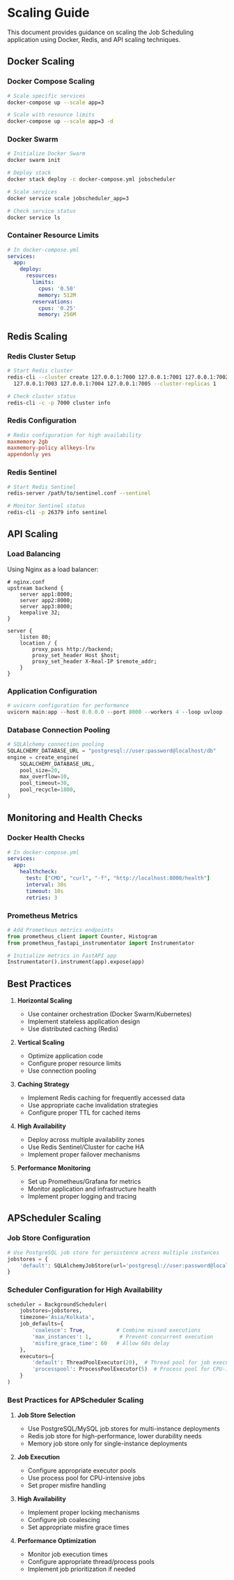 # Scaling Guide

This document provides guidance on scaling the Job Scheduling application using Docker, Redis, and API scaling techniques.

## Docker Scaling

### Docker Compose Scaling
```bash
# Scale specific services
docker-compose up --scale app=3

# Scale with resource limits
docker-compose up --scale app=3 -d
```

### Docker Swarm
```bash
# Initialize Docker Swarm
docker swarm init

# Deploy stack
docker stack deploy -c docker-compose.yml jobscheduler

# Scale services
docker service scale jobscheduler_app=3

# Check service status
docker service ls
```

### Container Resource Limits
```yaml
# In docker-compose.yml
services:
  app:
    deploy:
      resources:
        limits:
          cpus: '0.50'
          memory: 512M
        reservations:
          cpus: '0.25'
          memory: 256M
```

## Redis Scaling

### Redis Cluster Setup
```bash
# Start Redis cluster
redis-cli --cluster create 127.0.0.1:7000 127.0.0.1:7001 127.0.0.1:7002 \
  127.0.0.1:7003 127.0.0.1:7004 127.0.0.1:7005 --cluster-replicas 1

# Check cluster status
redis-cli -c -p 7000 cluster info
```

### Redis Configuration
```conf
# Redis configuration for high availability
maxmemory 2gb
maxmemory-policy allkeys-lru
appendonly yes
```

### Redis Sentinel
```bash
# Start Redis Sentinel
redis-server /path/to/sentinel.conf --sentinel

# Monitor Sentinel status
redis-cli -p 26379 info sentinel
```

## API Scaling

### Load Balancing
Using Nginx as a load balancer:

```nginx
# nginx.conf
upstream backend {
    server app1:8000;
    server app2:8000;
    server app3:8000;
    keepalive 32;
}

server {
    listen 80;
    location / {
        proxy_pass http://backend;
        proxy_set_header Host $host;
        proxy_set_header X-Real-IP $remote_addr;
    }
}
```

### Application Configuration
```python
# uvicorn configuration for performance
uvicorn main:app --host 0.0.0.0 --port 8000 --workers 4 --loop uvloop --http httptools
```

### Database Connection Pooling
```python
# SQLAlchemy connection pooling
SQLALCHEMY_DATABASE_URL = "postgresql://user:password@localhost/db"
engine = create_engine(
    SQLALCHEMY_DATABASE_URL,
    pool_size=20,
    max_overflow=10,
    pool_timeout=30,
    pool_recycle=1800,
)
```

## Monitoring and Health Checks

### Docker Health Checks
```yaml
# In docker-compose.yml
services:
  app:
    healthcheck:
      test: ["CMD", "curl", "-f", "http://localhost:8000/health"]
      interval: 30s
      timeout: 10s
      retries: 3
```

### Prometheus Metrics
```python
# Add Prometheus metrics endpoints
from prometheus_client import Counter, Histogram
from prometheus_fastapi_instrumentator import Instrumentator

# Initialize metrics in FastAPI app
Instrumentator().instrument(app).expose(app)
```

## Best Practices

1. **Horizontal Scaling**
   - Use container orchestration (Docker Swarm/Kubernetes)
   - Implement stateless application design
   - Use distributed caching (Redis)

2. **Vertical Scaling**
   - Optimize application code
   - Configure proper resource limits
   - Use connection pooling

3. **Caching Strategy**
   - Implement Redis caching for frequently accessed data
   - Use appropriate cache invalidation strategies
   - Configure proper TTL for cached items

4. **High Availability**
   - Deploy across multiple availability zones
   - Use Redis Sentinel/Cluster for cache HA
   - Implement proper failover mechanisms

5. **Performance Monitoring**
   - Set up Prometheus/Grafana for metrics
   - Monitor application and infrastructure health
   - Implement proper logging and tracing

## APScheduler Scaling

### Job Store Configuration
```python
# Use PostgreSQL job store for persistence across multiple instances
jobstores = {
    'default': SQLAlchemyJobStore(url='postgresql://user:password@localhost/db')
}
```

### Scheduler Configuration for High Availability
```python
scheduler = BackgroundScheduler(
    jobstores=jobstores,
    timezone='Asia/Kolkata',
    job_defaults={
        'coalesce': True,          # Combine missed executions
        'max_instances': 1,         # Prevent concurrent execution
        'misfire_grace_time': 60   # Allow 60s delay
    },
    executors={
        'default': ThreadPoolExecutor(20),  # Thread pool for job execution
        'processpool': ProcessPoolExecutor(5)  # Process pool for CPU-intensive jobs
    }
)
```

### Best Practices for APScheduler Scaling
1. **Job Store Selection**
   - Use PostgreSQL/MySQL job stores for multi-instance deployments
   - Redis job store for high-performance, lower durability needs
   - Memory job store only for single-instance deployments

2. **Job Execution**
   - Configure appropriate executor pools
   - Use process pool for CPU-intensive jobs
   - Set proper misfire handling

3. **High Availability**
   - Implement proper locking mechanisms
   - Configure job coalescing
   - Set appropriate misfire grace times

4. **Performance Optimization**
   - Monitor job execution times
   - Configure appropriate thread/process pools
   - Implement job prioritization if needed